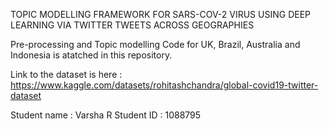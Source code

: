 TOPIC MODELLING FRAMEWORK FOR SARS-COV-2 VIRUS USING 
DEEP LEARNING VIA TWITTER TWEETS ACROSS GEOGRAPHIES

Pre-processing and Topic modelling Code for UK, Brazil, Australia and Indonesia is atatched in this repository.

Link to the dataset is here : https://www.kaggle.com/datasets/rohitashchandra/global-covid19-twitter-dataset

Student name : Varsha R
Student ID : 1088795
